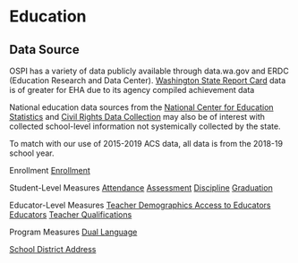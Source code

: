 # Education

## Data Source

OSPI has a variety of data publicly available through data.wa.gov and ERDC (Education Research and Data Center). [Washington State Report Card](https://washingtonstatereportcard.ospi.k12.wa.us) data is of greater for EHA due to its agency compiled achievement data 

National education data sources from the [National Center for Education Statistics](https://nces.ed.gov/) and [Civil Rights Data Collection](https://ocrdata.ed.gov/?src=go) may also be of interest with collected school-level information not systemically collected by the state.

To match with our use of 2015-2019 ACS data, all data is from the 2018-19 school year.

Enrollment
[Enrollment](https://data.wa.gov/Education/Report-Card-Enrollment-2018-19-School-Year/u4gd-6wxx)

Student-Level Measures
[Attendance](https://data.wa.gov/Education/Report-Card-SQSS-for-2018-19/2zsf-krin)
[Assessment](https://data.wa.gov/Education/Report-Card-Assessment-Data-2018-19-School-Year/5y3z-mgxd)
[Discipline](https://data.wa.gov/Education/Report-Card-Discipline-for-2018-19/t29s-ahtk)
[Graduation](https://data.wa.gov/Education/Report-Card-Graduation-2018-19/6iji-4nux)

Educator-Level Measures
[Teacher Demographics ](https://data.wa.gov/Education/Report-Card-Teacher-Demographics-2018-19-School-Ye/7eq8-772m)
[Access to Educators](https://data.wa.gov/Education/Report-Card-Student-Access-To-Educators-Summary-20/7gpg-n8f9)
[Educators](https://data.wa.gov/Education/Report-Card-Educators-2018-19-School-Year/ykxi-ijw4)
[Teacher Qualifications](https://data.wa.gov/Education/Report-Card-Teacher-Qualification-Summary-2018-19-/ue7f-xi5h)

Program Measures
[Dual Language](https://data.wa.gov/Education/Report-Card-Dual-Language-2018-19-School-Year/ih74-vkgx)

[School District Address](https://geo.wa.gov/datasets/k12wa::washington-state-public-schools/explore?location=47.323700%2C-120.802250%2C7.92)

